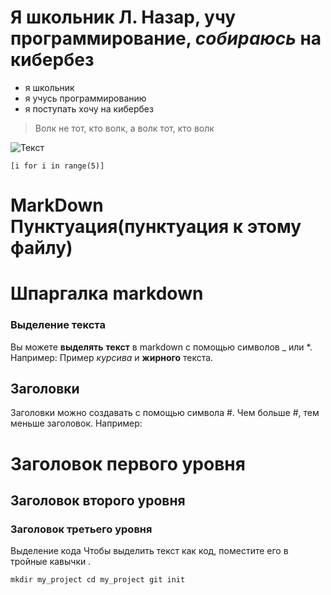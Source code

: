 # Я школьник __Л. Назар__, учу программирование, *собираюсь* на кибербез
- я школьник
- я учусь программированию
- я поступать хочу на кибербез
> Волк не тот, кто волк, а волк тот, кто волк

![Текст](https://avatars.mds.yandex.net/i?id=21128a7aac9aae3b5540cddb0c45183d6cfe2143-6212678-images-thumbs&n=13)

```[i for i in range(5)]```
# MarkDown Пунктуация(пунктуация к этому файлу)
# Шпаргалка markdown
### Выделение текста
Вы можете __выделять__ **текст** в markdown с помощью символов _ или *. Например: Пример *курсива* и **жирного** текста.

## Заголовки
Заголовки можно создавать с помощью символа #. Чем больше #, тем меньше заголовок. Например:

# Заголовок первого уровня
## Заголовок второго уровня
### Заголовок третьего уровня
Выделение кода
Чтобы выделить текст как код, поместите его в тройные кавычки  .

```mkdir my_project cd my_project git init``` 
